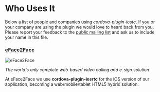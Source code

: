 # Who Uses It

Below a list of people and companies using *cordova-plugin-iostc*. If you or your company are using the plugin we would love to heard back from you. Please report your feedback to the [public mailing list](https://groups.google.com/forum/?hl=es#!forum/cordova-plugin-iosrtc) and ask us to include your name in this file.


### [eFace2Face](https://eface2face.com)

![eFace2Face](https://eface2face.com/img/logo_eface2face.jpg)

*The world's only complete web-based video calling and e-sign solution*

At eFace2Face we use **cordova-plugin-iosrtc** for the iOS version of our application, becoming a web/mobile/tablet HTML5 hybrid solution.




